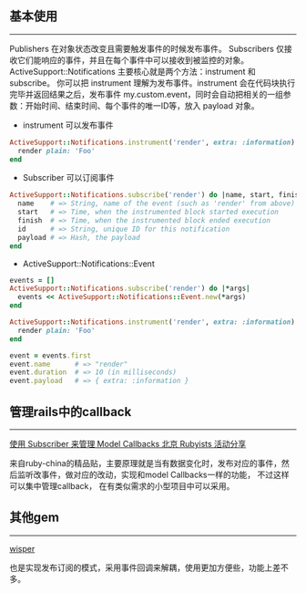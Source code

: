 ## 基本使用
---
Publishers 在对象状态改变且需要触发事件的时候发布事件。
Subscribers 仅接收它们能响应的事件，并且在每个事件中可以接收到被监控的对象。
ActiveSupport::Notifications 主要核心就是两个方法：instrument 和 subscribe。
你可以把 instrument 理解为发布事件。instrument 会在代码块执行完毕并返回结果之后，发布事件 my.custom.event，同时会自动把相关的一组参数：开始时间、结束时间、每个事件的唯一ID等，放入 payload 对象。

+ instrument 可以发布事件

```ruby
ActiveSupport::Notifications.instrument('render', extra: :information) do
  render plain: 'Foo'
end
```

+ Subscriber 可以订阅事件

```ruby
ActiveSupport::Notifications.subscribe('render') do |name, start, finish, id, payload|
  name    # => String, name of the event (such as 'render' from above)
  start   # => Time, when the instrumented block started execution
  finish  # => Time, when the instrumented block ended execution
  id      # => String, unique ID for this notification
  payload # => Hash, the payload
end
```

+ ActiveSupport::Notifications::Event

```ruby
events = []
ActiveSupport::Notifications.subscribe('render') do |*args|
  events << ActiveSupport::Notifications::Event.new(*args)
end

ActiveSupport::Notifications.instrument('render', extra: :information) do
  render plain: 'Foo'
end

event = events.first
event.name      # => "render"
event.duration  # => 10 (in milliseconds)
event.payload   # => { extra: :information }
```

## 管理rails中的callback
---
[使用 Subscriber 来管理 Model Callbacks 北京 Rubyists 活动分享](https://ruby-china.org/topics/32649)

来自ruby-china的精品贴，主要原理就是当有数据变化时，发布对应的事件，然后监听改事件，做对应的改动，实现和model Callbacks一样的功能，
不过这样可以集中管理callback， 在有类似需求的小型项目中可以采用。


## 其他gem
---
[wisper](https://github.com/krisleech/wisper)

也是实现发布订阅的模式，采用事件回调来解耦，使用更加方便些，功能上差不多。